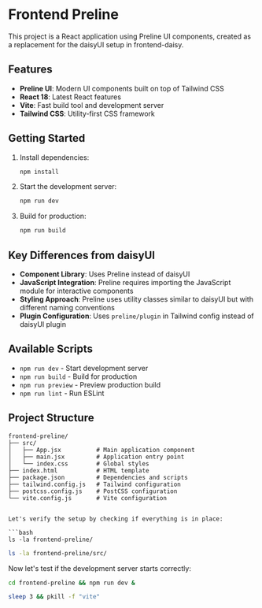 # Frontend Preline

This project is a React application using Preline UI components, created as a replacement for the daisyUI setup in frontend-daisy.

## Features

- **Preline UI**: Modern UI components built on top of Tailwind CSS
- **React 18**: Latest React features
- **Vite**: Fast build tool and development server
- **Tailwind CSS**: Utility-first CSS framework

## Getting Started

1. Install dependencies:
   ```bash
   npm install
   ```

2. Start the development server:
   ```bash
   npm run dev
   ```

3. Build for production:
   ```bash
   npm run build
   ```

## Key Differences from daisyUI

- **Component Library**: Uses Preline instead of daisyUI
- **JavaScript Integration**: Preline requires importing the JavaScript module for interactive components
- **Styling Approach**: Preline uses utility classes similar to daisyUI but with different naming conventions
- **Plugin Configuration**: Uses `preline/plugin` in Tailwind config instead of daisyUI plugin

## Available Scripts

- `npm run dev` - Start development server
- `npm run build` - Build for production
- `npm run preview` - Preview production build
- `npm run lint` - Run ESLint

## Project Structure

```
frontend-preline/
├── src/
│   ├── App.jsx          # Main application component
│   ├── main.jsx         # Application entry point
│   └── index.css        # Global styles
├── index.html           # HTML template
├── package.json         # Dependencies and scripts
├── tailwind.config.js   # Tailwind configuration
├── postcss.config.js    # PostCSS configuration
└── vite.config.js       # Vite configuration
```
```

Let's verify the setup by checking if everything is in place:

```bash
ls -la frontend-preline/
```

```bash
ls -la frontend-preline/src/
```

Now let's test if the development server starts correctly:

```bash
cd frontend-preline && npm run dev &
```

```bash
sleep 3 && pkill -f "vite"